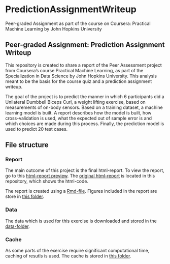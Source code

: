 # PredictionAssignmentWriteup
Peer-graded Assignment as part of the course on Coursera: Practical Machine Learning by John Hopkins University


## Peer-graded Assignment: Prediction Assignment Writeup

This repository is created to share a report of the Peer Assessment project from Coursera’s course Practical Machine Learning, as part of the Specialization in Data Science by John Hopkins University. 
This analysis meant to be the basis for the course quiz and a prediction assignment writeup. 

The goal of the project is to predict the manner in which 6 participants did a Unilateral Dumbbell Biceps Curl, a weight lifting exercise, based on measurements of on-body sensors. Based on a training dataset, a machine learning model is built. A report describes how the model is built, how cross-validation is used, what the expected out of sample error is and which choices are made during this process. Finally, the prediction model is used to predict 20 test cases.

## File structure

### Report
The main outcome of this project is the final html-report. To view the report, go to this [html-report preview](https://htmlpreview.github.io/?https://github.com/Velhorst/PredictionAssignmentWriteup/blob/master/PeerGradedAssignment_PracticalMachineLearning.html). The [original html-report](PeerGradedAssignment_PracticalMachineLearning.html) is located in this repository, which shows the html-code.  

The report is created using a [Rmd-file](PeerGradedAssignment_PracticalMachineLearning.Rmd). 
Figures included in the report are store in [this folder](PeerGradedAssignment_PracticalMachineLearning_files/figure-html).

### Data
The data which is used for this exercise is downloaded and stored in the [data-folder](data).

### Cache
As some parts of the exercise require significant computational time, caching of resutls is used. The cache is stored in [this folder]( PeerGradedAssignment_PracticalMachineLearning_cache/html). 

